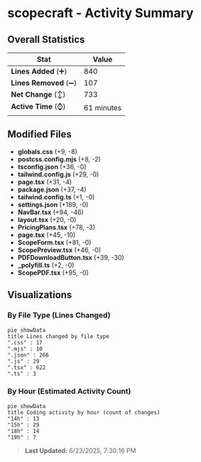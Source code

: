 # scopecraft - Activity Summary 

## Overall Statistics

| Stat                   | Value                                                             |
| ---------------------- | ----------------------------------------------------------------- |
| **Lines Added** (➕)   | 840                                          |
| **Lines Removed** (➖) | 107                                        |
| **Net Change** (↕)    | 733                |
| **Active Time** (⌚)   | 61 minutes |


## Modified Files
- **globals.css** (+9, -8)
- **postcss.config.mjs** (+8, -2)
- **tsconfig.json** (+36, -0)
- **tailwind.config.js** (+29, -0)
- **page.tsx** (+31, -4)
- **package.json** (+37, -4)
- **tailwind.config.ts** (+1, -0)
- **settings.json** (+189, -0)
- **NavBar.tsx** (+94, -46)
- **layout.tsx** (+20, -0)
- **PricingPlans.tsx** (+78, -3)
- **page.tsx** (+45, -10)
- **ScopeForm.tsx** (+81, -0)
- **ScopePreview.tsx** (+46, -0)
- **PDFDownloadButton.tsx** (+39, -30)
- **_polyfill.ts** (+2, -0)
- **ScopePDF.tsx** (+95, -0)

## Visualizations

### By File Type (Lines Changed)

```mermaid
pie showData
title Lines changed by file type
".css" : 17
".mjs" : 10
".json" : 266
".js" : 29
".tsx" : 622
".ts" : 3
```

### By Hour (Estimated Activity Count)

```mermaid
pie showData
title Coding activity by hour (count of changes)
"14h" : 13
"15h" : 29
"18h" : 14
"19h" : 7
```


> **Last Updated:** 6/23/2025, 7:30:16 PM